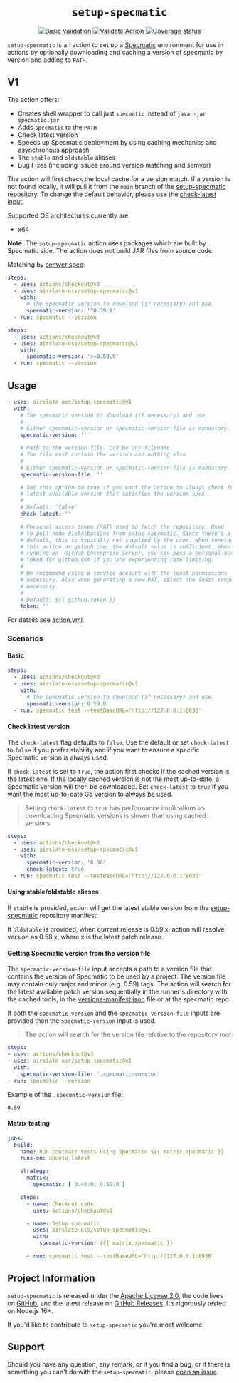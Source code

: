 <h1 align="center"><code>setup-specmatic</code></h1>
<p align="center">
  <a href="https://github.com/airslate-oss/setup-specmatic/actions/workflows/basic-validation.yml">
    <img alt="Basic validation" src="https://github.com/airslate-oss/setup-specmatic/actions/workflows/basic-validation.yml/badge.svg">
  </a>
  <a href="https://github.com/airslate-oss/setup-specmatic/actions/workflows/versions.yml">
    <img alt="Validate Action" src="https://github.com/airslate-oss/setup-specmatic/actions/workflows/versions.yml/badge.svg">
  </a>
  <a href="https://codecov.io/github/airslate-oss/setup-specmatic">
    <img alt="Coverage status" src="https://codecov.io/github/airslate-oss/setup-specmatic/branch/main/graph/badge.svg">
  </a>
</p>

`setup-specmatic` is an action to set up a [Specmatic](https://specmatic.in) environment for use in actions by
optionally downloading and caching a version of specmatic by version and adding to `PATH`.

## V1

The action offers:

- Creates shell wrapper to call just `specmatic` instead of `java -jar specmatic.jar`
- Adds `specmatic` to the `PATH`
- Check latest version
- Speeds up Specmatic deployment by using caching mechanics and asynchronous approach
- The `stable` and `oldstable` aliases
- Bug Fixes (including issues around version matching and semver)

The action will first check the local cache for a version match.  If a version is not found locally, it will pull it from
the `main` branch of the [setup-specmatic](https://github.com/airslate-oss/setup-specmatic/blob/main/versions-manifest.json)
repository. To change the default behavior, please use the [check-latest input](#check-latest-version).

Supported OS architectures currently are:
- x64

**Note:** The `setup-specmatic` action uses packages which are built by Specmatic side.
The action does not build JAR files from source code.

Matching by [semver spec](https://github.com/npm/node-semver):

```yaml
steps:
  - uses: actions/checkout@v3
  - uses: airslate-oss/setup-specmatic@v1
    with:
      # The Specmatic version to download (if necessary) and use.
      specmatic-version: '^0.39.1'
  - run: specmatic --version
```

```yaml
steps:
  - uses: actions/checkout@v3
  - uses: airslate-oss/setup-specmatic@v1
    with:
      specmatic-version: '>=0.59.0'
  - run: specmatic --version
```

## Usage

```yaml
- uses: airslate-oss/setup-specmatic@v1
  with:
    # The specmatic version to download (if necessary) and use.
    #
    # Either specmatic-version or specmatic-version-file is mandatory.
    specmatic-version: ''

    # Path to the version file. Can be any filename.
    # The file must contain the version and nothing else.
    #
    # Either specmatic-version or specmatic-version-file is mandatory.
    specmatic-version-file: ''

    # Set this option to true if you want the action to always check for the
    # latest available version that satisfies the version spec.
    #
    # Default: 'false'
    check-latest: ''

    # Personal access token (PAT) used to fetch the repository. Used
    # to pull node distributions from setup-specmatic. Since there's a
    # default, this is typically not supplied by the user. When running
    # this action on github.com, the default value is sufficient. When
    # running on  GitHub Enterprise Server, you can pass a personal access
    # token for github.com if you are experiencing rate limiting.
    #
    # We recommend using a service account with the least permissions
    # necessary. Also when generating a new PAT, select the least scopes
    # necessary.
    #
    # Default: ${{ github.token }}
    token: ''
```

For details see [action.yml](https://github.com/airslate-oss/setup-specmatic/blob/main/action.yml).

### Scenarios

#### Basic

```yaml
steps:
  - uses: actions/checkout@v3
  - uses: airslate-oss/setup-specmatic@v1
    with:
      # The Specmatic version to download (if necessary) and use.
      specmatic-version: 0.59.0
  - run: specmatic test --testBaseURL='http://127.0.0.1:8030'
```

#### Check latest version

The `check-latest` flag defaults to `false`. Use the default or set `check-latest` to `false` if you prefer stability
and if you want to ensure a specific Specmatic version is always used.

If `check-latest` is set to `true`, the action first checks if the cached version is the latest one. If the locally
cached version is not the most up-to-date, a Specmatic version will then be downloaded. Set `check-latest` to `true`
if you want the most up-to-date Go version to always be used.

> Setting `check-latest` to `true` has performance implications as downloading Specmatic versions is slower than using cached versions.

```yaml
steps:
  - uses: actions/checkout@v3
  - uses: airslate-oss/setup-specmatic@v1
    with:
      specmatic-version: '0.36'
      check-latest: true
  - run: specmatic test --testBaseURL='http://127.0.0.1:8030'
```

#### Using stable/oldstable aliases

If `stable` is provided, action will get the latest stable version from the
[setup-specmatic](https://github.com/airslate-oss/setup-specmatic/blob/main/versions-manifest.json) repository manifest.

If `oldstable` is provided, when current release is 0.59.x, action will resolve version as 0.58.x, where x is the latest
patch release.

#### Getting Specmatic version from the version file

The `specmatic-version-file` input accepts a path to a version file that contains the version of Specmatic to be used by
a project. The version file may contain only major and minor (e.g. 0.59) tags. The action will search for the latest
available patch version sequentially in the runner's directory with the cached tools, in the
[versions-manifest.json](https://github.com/airslate-oss/setup-specmatic/blob/main/versions-manifest.json) file or
at the specmatic repo.

If both the `specmatic-version` and the `specmatic-version-file` inputs are provided then the `specmatic-version` input
is used.
> The action will search for the version file relative to the repository root

```yaml
steps:
- uses: actions/checkout@v3
- uses: airslate-oss/setup-specmatic@v1
  with:
    specmatic-version-file: '.specmatic-version'
- run: specmatic --version
```

Example of the `.specmatic-version` file:
```
0.59
```

#### Matrix testing

```yaml
jobs:
  build:
    name: Run contract tests using Specmatic ${{ matrix.specmatic }}
    runs-on: ubuntu-latest

    strategy:
      matrix:
        specmatic: [ 0.40.0, 0.59.0 ]

    steps:
      - name: Checkout code
        uses: actions/checkout@v3

      - name: Setup specmatic
        uses: airslate-oss/setup-specmatic@v1
        with:
          specmatic-version: ${{ matrix.specmatic }}

      - run: specmatic test --testBaseURL='http://127.0.0.1:8030'
```

## Project Information

`setup-specmatic` is released under the [Apache License 2.0](https://choosealicense.com/licenses/apache-2.0/),
the code lives on [GitHub](https://github.com/airslate-oss/python-airslate), and the latest release on
[GitHub Releases](https://github.com/airslate-oss/setup-specmatic/releases). It’s rigorously tested on Node.js 16+.

If you'd like to contribute to `setup-specmatic` you're most welcome!

## Support

Should you have any question, any remark, or if you find a bug, or if there is something you can't do with the
`setup-specmatic`, please [open an issue](https://github.com/airslate-oss/setup-specmatic/issues).
